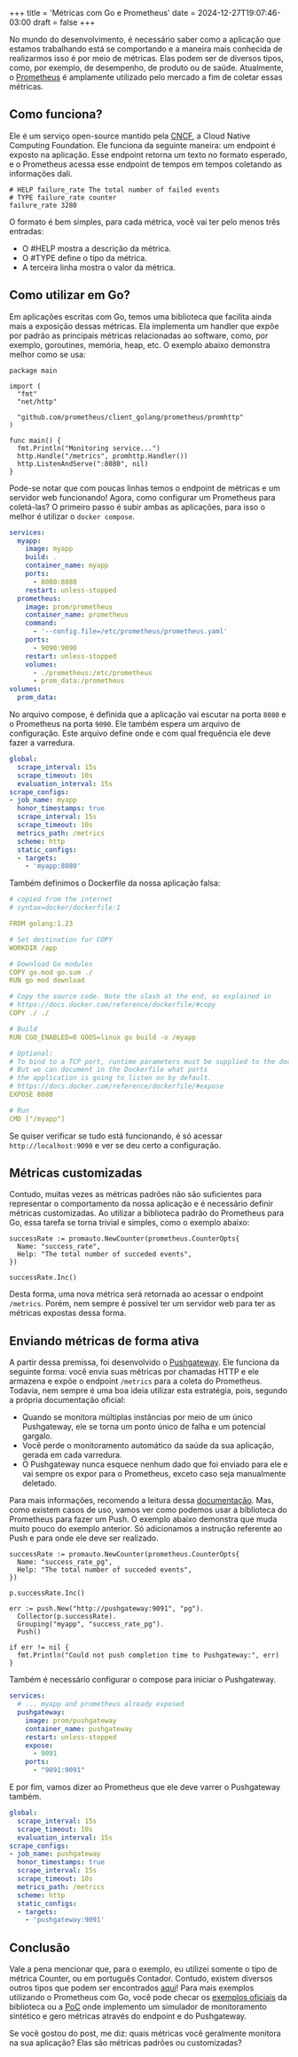 +++
title = 'Métricas com Go e Prometheus'
date = 2024-12-27T19:07:46-03:00
draft = false
+++

No mundo do desenvolvimento, é necessário saber como a aplicação que estamos trabalhando está se comportando e a maneira mais conhecida de realizarmos isso é por meio de métricas.  Elas podem ser de diversos tipos, como, por exemplo, de desempenho, de produto ou de saúde. Atualmente, o [Prometheus](https://www.cncf.io/projects/prometheus/) é amplamente utilizado pelo mercado a fim de coletar essas métricas.


## Como funciona?
Ele é um serviço open-source mantido pela [CNCF](https://www.cncf.io/), a Cloud Native Computing Foundation. Ele funciona da seguinte maneira: um endpoint é exposto na aplicação. Esse endpoint retorna um texto no formato esperado, e o Prometheus acessa esse endpoint de tempos em tempos coletando as informações dali. 

```
# HELP failure_rate The total number of failed events
# TYPE failure_rate counter
failure_rate 3280
```

O formato é bem simples, para cada métrica, você vai ter pelo menos três entradas:
- O #HELP mostra a descrição da métrica. 
- O #TYPE define o tipo da métrica.
- A terceira linha mostra o valor da métrica.

## Como utilizar em Go?
Em aplicações escritas com Go, temos uma biblioteca que facilita ainda mais a exposição dessas métricas. Ela implementa um handler que expõe por padrão as principais métricas relacionadas ao software, como, por exemplo, goroutines, memória, heap, etc. O exemplo abaixo demonstra melhor como se usa:

```golang
package main

import (
  "fmt"
  "net/http"

  "github.com/prometheus/client_golang/prometheus/promhttp"
)

func main() {
  fmt.Println("Monitoring service...")
  http.Handle("/metrics", promhttp.Handler())
  http.ListenAndServe(":8080", nil)
}
```

Pode-se notar que com poucas linhas temos o endpoint de métricas e um servidor web funcionando! Agora, como configurar um Prometheus para coletá-las? O primeiro passo é subir ambas as aplicações, para isso o melhor é utilizar o `docker compose`. 

```yaml
services:
  myapp:
    image: myapp
    build: .
    container_name: myapp
    ports:
      - 8080:8080
    restart: unless-stopped
  prometheus:
    image: prom/prometheus
    container_name: prometheus
    command:
      - '--config.file=/etc/prometheus/prometheus.yaml'
    ports:
      - 9090:9090
    restart: unless-stopped
    volumes:
      - ./prometheus:/etc/prometheus
      - prom_data:/prometheus
volumes:
  prom_data:
```

No arquivo compose, é definida que a aplicação vai escutar na porta `8080` e o Prometheus na porta `9090`. Ele também espera um arquivo de configuração. Este arquivo define onde e com qual frequência ele deve fazer a varredura.

```yaml
global:
  scrape_interval: 15s
  scrape_timeout: 10s
  evaluation_interval: 15s
scrape_configs:
- job_name: myapp
  honor_timestamps: true
  scrape_interval: 15s
  scrape_timeout: 10s
  metrics_path: /metrics
  scheme: http
  static_configs:
  - targets:
    - 'myapp:8080'
```

Também definimos o Dockerfile da nossa aplicação falsa:

```yaml
# copied from the internet
# syntax=docker/dockerfile:1

FROM golang:1.23

# Set destination for COPY
WORKDIR /app

# Download Go modules
COPY go.mod go.sum ./
RUN go mod download

# Copy the source code. Note the slash at the end, as explained in
# https://docs.docker.com/reference/dockerfile/#copy
COPY ./ ./

# Build
RUN CGO_ENABLED=0 GOOS=linux go build -o /myapp

# Optional:
# To bind to a TCP port, runtime parameters must be supplied to the docker command.
# But we can document in the Dockerfile what ports
# the application is going to listen on by default.
# https://docs.docker.com/reference/dockerfile/#expose
EXPOSE 8080

# Run
CMD ["/myapp"]
```

Se quiser verificar se tudo está funcionando, é só acessar `http://localhost:9090` e ver se deu certo a configuração. 

## Métricas customizadas
Contudo, muitas vezes as métricas padrões não são suficientes para representar o comportamento da nossa aplicação e é necessário definir métricas customizadas. Ao utilizar a biblioteca padrão do Prometheus para Go, essa tarefa se torna trivial e simples, como o exemplo abaixo:

```golang
successRate := promauto.NewCounter(prometheus.CounterOpts{
  Name: "success_rate",
  Help: "The total number of succeded events",
})

successRate.Inc()
```

Desta forma, uma nova métrica será retornada ao acessar o endpoint `/metrics`. Porém, nem sempre é possível ter um servidor web para ter as métricas expostas dessa forma. 

## Enviando métricas de forma ativa
A partir dessa premissa, foi desenvolvido o [Pushgateway](https://prometheus.io/docs/instrumenting/pushing/). Ele funciona da seguinte forma: você envia suas métricas por chamadas HTTP e ele armazena e expõe o endpoint `/metrics` para a coleta do Prometheus. Todavia, nem sempre é uma boa ideia utilizar esta estratégia, pois, segundo a própria documentação oficial:
- Quando se monitora múltiplas instâncias por meio de um único Pushgateway, ele se torna um ponto único de falha e um potencial gargalo.
- Você perde o monitoramento automático da saúde da sua aplicação, gerada em cada varredura.
- O Pushgateway nunca esquece nenhum dado que foi enviado para ele e vai sempre os expor para o Prometheus, exceto caso seja manualmente deletado.

Para mais informações, recomendo a leitura dessa [documentação](https://prometheus.io/docs/practices/pushing/). Mas, como existem casos de uso, vamos ver como podemos usar a biblioteca do Prometheus para fazer um Push. O exemplo abaixo demonstra que muda muito pouco do exemplo anterior. Só adicionamos a instrução referente ao Push e para onde ele deve ser realizado.

```golang
successRate := promauto.NewCounter(prometheus.CounterOpts{
  Name: "success_rate_pg",
  Help: "The total number of succeded events",
})

p.successRate.Inc()

err := push.New("http://pushgateway:9091", "pg").
  Collector(p.successRate).
  Grouping("myapp", "success_rate_pg").
  Push()

if err != nil {
  fmt.Println("Could not push completion time to Pushgateway:", err)
}
```

Também é necessário configurar o compose para iniciar o Pushgateway.

```yaml
services:
  # ... myapp and prometheus already exposed
  pushgateway:
    image: prom/pushgateway
    container_name: pushgateway
    restart: unless-stopped
    expose:
      - 9091
    ports:
      - "9091:9091"
```

E por fim, vamos dizer ao Prometheus que ele deve varrer o Pushgateway também.

```yaml
global:
  scrape_interval: 15s
  scrape_timeout: 10s
  evaluation_interval: 15s
scrape_configs:
- job_name: pushgateway
  honor_timestamps: true
  scrape_interval: 15s
  scrape_timeout: 10s
  metrics_path: /metrics
  scheme: http
  static_configs:
  - targets:
    - 'pushgateway:9091'
```

## Conclusão
Vale a pena mencionar que, para o exemplo, eu utilizei somente o tipo de métrica Counter, ou em português Contador. Contudo, existem diversos outros tipos que podem ser encontrados [aqui](https://prometheus.io/docs/concepts/metric_types/)! Para mais exemplos utilizando o Prometheus com Go, você pode checar os [exemplos oficiais](https://github.com/prometheus/client_golang/tree/main/examples) da biblioteca ou a [PoC](https://github.com/mfbmina/poc-prometheus-exporter) onde implemento um simulador de monitoramento sintético e gero métricas através do endpoint e do Pushgateway.

Se você gostou do post, me diz: quais métricas você geralmente monitora na sua aplicação? Elas são métricas padrões ou customizadas?

